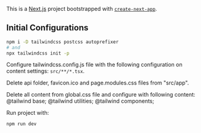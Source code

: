 This is a [Next.js](https://nextjs.org/) project bootstrapped with [`create-next-app`](https://github.com/vercel/next.js/tree/canary/packages/create-next-app).

## Initial Configurations

```bash
npm i -D tailwindcss postcss autoprefixer
# and
npx tailwindcss init -p
```
Configure tailwindcss.config.js file with the following configuration on content settings:  `src/**/*.tsx`.

Delete api folder, favicon.ico and page.modules.css files from "src/app".

Delete all content from global.css file and configure with following content:
@tailwind base;
@tailwind utilities;
@tailwind components;

Run project with:
```bash
npm run dev 
```